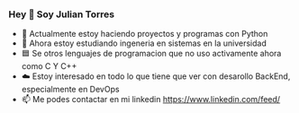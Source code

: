 ### Hey 👋 Soy Julian Torres


- 🔭 Actualmente estoy haciendo proyectos y programas con Python
- 🌱 Ahora estoy estudiando ingeneria en sistemas en la universidad
- 🟦 Se otros lenguajes de programacion que no uso activamente ahora como C Y C++
- ☁️ Estoy interesado en todo lo que tiene que ver con desarollo BackEnd, especialmente en DevOps
- 📫 Me podes contactar en mi linkedin https://www.linkedin.com/feed/
